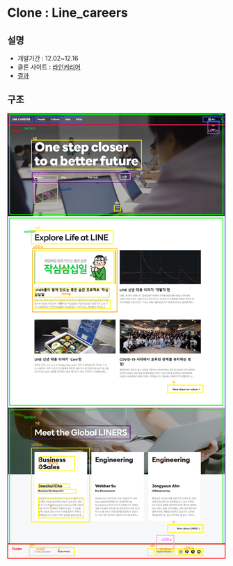 # Clone : Line_careers
## 설명
* 개발기간 : 12.02~12.16
* 클론 사이트 : [라인커리어](https://careers.linecorp.com/ko/)
* [결과](https://jinyun3075.github.io/Like_careers_clone/)
## 구조
![img](page.jpg)
